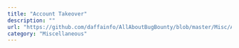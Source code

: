 ```yaml
---
title: "Account Takeover"
description: ""
url: "https://github.com/daffainfo/AllAboutBugBounty/blob/master/Misc/Account%20Takeover.md"
category: "Miscellaneous"
---
```

